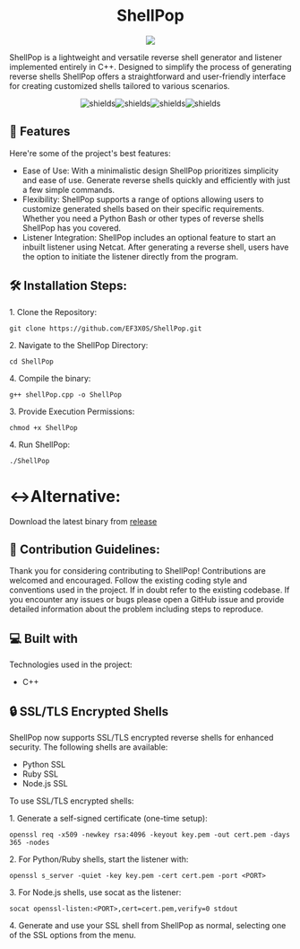 <h1 align="center" id="title">ShellPop</h1>

<p align="center"><img src="https://i.imgur.com/z6MPqGL.png"></p>

<p id="description">ShellPop is a lightweight and versatile reverse shell generator and listener implemented entirely in C++. Designed to simplify the process of generating reverse shells ShellPop offers a straightforward and user-friendly interface for creating customized shells tailored to various scenarios.</p>

<p align="center"><img src="https://img.shields.io/badge/C%2B%2B-red" alt="shields"><img src="https://img.shields.io/badge/v1.0.0-blue" alt="shields"><img src="https://img.shields.io/badge/Maintained%3F-yes-blue" alt="shields"><img src="https://img.shields.io/badge/Developed%20On-Manjaro-Red" alt="shields"></p>



 
<h2>🧐 Features</h2>

Here're some of the project's best features:

*   Ease of Use: With a minimalistic design ShellPop prioritizes simplicity and ease of use. Generate reverse shells quickly and efficiently with just a few simple commands.
*   Flexibility: ShellPop supports a range of options allowing users to customize generated shells based on their specific requirements. Whether you need a Python Bash or other types of reverse shells ShellPop has you covered.
*   Listener Integration: ShellPop includes an optional feature to start an inbuilt listener using Netcat. After generating a reverse shell, users have the option to initiate the listener directly from the program.
   

<h2>🛠️ Installation Steps:</h2>

<p>1. Clone the Repository:</p>

```
git clone https://github.com/EF3X0S/ShellPop.git
```

<p>2. Navigate to the ShellPop Directory:</p>

```
cd ShellPop
```
<p>4. Compile the binary:</p>

```
g++ shellPop.cpp -o ShellPop

```

<p>3. Provide Execution Permissions:</p>

```
chmod +x ShellPop
```

<p>4. Run ShellPop:</p>

```
./ShellPop
```
<h1>↔️Alternative:</h1> 
<p>Download the latest binary from <a href="https://github.com/EF3X0S/ShellPop/releases/tag/v1.0.0">release</a></p>

<h2>🍰 Contribution Guidelines:</h2>

Thank you for considering contributing to ShellPop! Contributions are welcomed and encouraged. Follow the existing coding style and conventions used in the project. If in doubt refer to the existing codebase. If you encounter any issues or bugs please open a GitHub issue and provide detailed information about the problem including steps to reproduce.

  
  
<h2>💻 Built with</h2>

Technologies used in the project:

*   C++

<h2>🔒 SSL/TLS Encrypted Shells</h2>

ShellPop now supports SSL/TLS encrypted reverse shells for enhanced security. The following shells are available:
* Python SSL
* Ruby SSL
* Node.js SSL

To use SSL/TLS encrypted shells:

<p>1. Generate a self-signed certificate (one-time setup):</p>

```
openssl req -x509 -newkey rsa:4096 -keyout key.pem -out cert.pem -days 365 -nodes
```

<p>2. For Python/Ruby shells, start the listener with:</p>

```
openssl s_server -quiet -key key.pem -cert cert.pem -port <PORT>
```

<p>3. For Node.js shells, use socat as the listener:</p>

```
socat openssl-listen:<PORT>,cert=cert.pem,verify=0 stdout
```

<p>4. Generate and use your SSL shell from ShellPop as normal, selecting one of the SSL options from the menu.</p>


